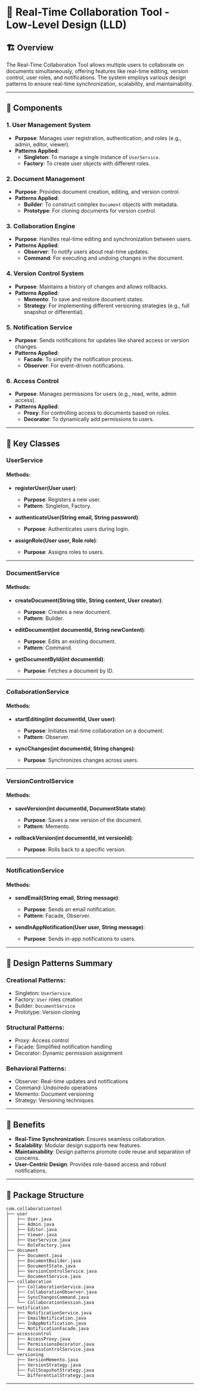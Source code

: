 # 📄 Real-Time Collaboration Tool - Low-Level Design (LLD)

## 🏗️ Overview

The Real-Time Collaboration Tool allows multiple users to collaborate on documents simultaneously, offering features like real-time editing, version control, user roles, and notifications. The system employs various design patterns to ensure real-time synchronization, scalability, and maintainability.

---

## 🔧 Components

### 1. **User Management System**
- **Purpose**: Manages user registration, authentication, and roles (e.g., admin, editor, viewer).
- **Patterns Applied**:
    - **Singleton**: To manage a single instance of `UserService`.
    - **Factory**: To create user objects with different roles.

### 2. **Document Management**
- **Purpose**: Provides document creation, editing, and version control.
- **Patterns Applied**:
    - **Builder**: To construct complex `Document` objects with metadata.
    - **Prototype**: For cloning documents for version control.

### 3. **Collaboration Engine**
- **Purpose**: Handles real-time editing and synchronization between users.
- **Patterns Applied**:
    - **Observer**: To notify users about real-time updates.
    - **Command**: For executing and undoing changes in the document.

### 4. **Version Control System**
- **Purpose**: Maintains a history of changes and allows rollbacks.
- **Patterns Applied**:
    - **Memento**: To save and restore document states.
    - **Strategy**: For implementing different versioning strategies (e.g., full snapshot or differential).

### 5. **Notification Service**
- **Purpose**: Sends notifications for updates like shared access or version changes.
- **Patterns Applied**:
    - **Facade**: To simplify the notification process.
    - **Observer**: For event-driven notifications.

### 6. **Access Control**
- **Purpose**: Manages permissions for users (e.g., read, write, admin access).
- **Patterns Applied**:
    - **Proxy**: For controlling access to documents based on roles.
    - **Decorator**: To dynamically add permissions to users.

---

## 🔑 Key Classes

### **UserService**
#### Methods:
- **registerUser(User user)**:
    - **Purpose**: Registers a new user.
    - **Pattern**: Singleton, Factory.

- **authenticateUser(String email, String password)**:
    - **Purpose**: Authenticates users during login.

- **assignRole(User user, Role role)**:
    - **Purpose**: Assigns roles to users.

---

### **DocumentService**
#### Methods:
- **createDocument(String title, String content, User creator)**:
    - **Purpose**: Creates a new document.
    - **Pattern**: Builder.

- **editDocument(int documentId, String newContent)**:
    - **Purpose**: Edits an existing document.
    - **Pattern**: Command.

- **getDocumentById(int documentId)**:
    - **Purpose**: Fetches a document by ID.

---

### **CollaborationService**
#### Methods:
- **startEditing(int documentId, User user)**:
    - **Purpose**: Initiates real-time collaboration on a document.
    - **Pattern**: Observer.

- **syncChanges(int documentId, String changes)**:
    - **Purpose**: Synchronizes changes across users.

---

### **VersionControlService**
#### Methods:
- **saveVersion(int documentId, DocumentState state)**:
    - **Purpose**: Saves a new version of the document.
    - **Pattern**: Memento.

- **rollbackVersion(int documentId, int versionId)**:
    - **Purpose**: Rolls back to a specific version.

---

### **NotificationService**
#### Methods:
- **sendEmail(String email, String message)**:
    - **Purpose**: Sends an email notification.
    - **Pattern**: Facade, Observer.

- **sendInAppNotification(User user, String message)**:
    - **Purpose**: Sends in-app notifications to users.

---

## 🚀 Design Patterns Summary

### **Creational Patterns**:
- Singleton: `UserService`
- Factory: `User` roles creation
- Builder: `DocumentService`
- Prototype: Version cloning

### **Structural Patterns**:
- Proxy: Access control
- Facade: Simplified notification handling
- Decorator: Dynamic permission assignment

### **Behavioral Patterns**:
- Observer: Real-time updates and notifications
- Command: Undo/redo operations
- Memento: Document versioning
- Strategy: Versioning techniques

---

## 🌟 Benefits
- **Real-Time Synchronization**: Ensures seamless collaboration.
- **Scalability**: Modular design supports new features.
- **Maintainability**: Design patterns promote code reuse and separation of concerns.
- **User-Centric Design**: Provides role-based access and robust notifications.

---

## 📂 Package Structure

```
com.collaborationtool
├── user
│   ├── User.java
│   ├── Admin.java
│   ├── Editor.java
│   ├── Viewer.java
│   ├── UserService.java
│   └── RoleFactory.java
├── document
│   ├── Document.java
│   ├── DocumentBuilder.java
│   ├── DocumentState.java
│   ├── VersionControlService.java
│   └── DocumentService.java
├── collaboration
│   ├── CollaborationService.java
│   ├── CollaborationObserver.java
│   ├── SyncChangesCommand.java
│   └── CollaborationSession.java
├── notification
│   ├── NotificationService.java
│   ├── EmailNotification.java
│   ├── InAppNotification.java
│   └── NotificationFacade.java
├── accesscontrol
│   ├── AccessProxy.java
│   ├── PermissionsDecorator.java
│   └── AccessControlService.java
└── versioning
    ├── VersionMemento.java
    ├── VersionStrategy.java
    ├── FullSnapshotStrategy.java
    └── DifferentialStrategy.java
```

---

